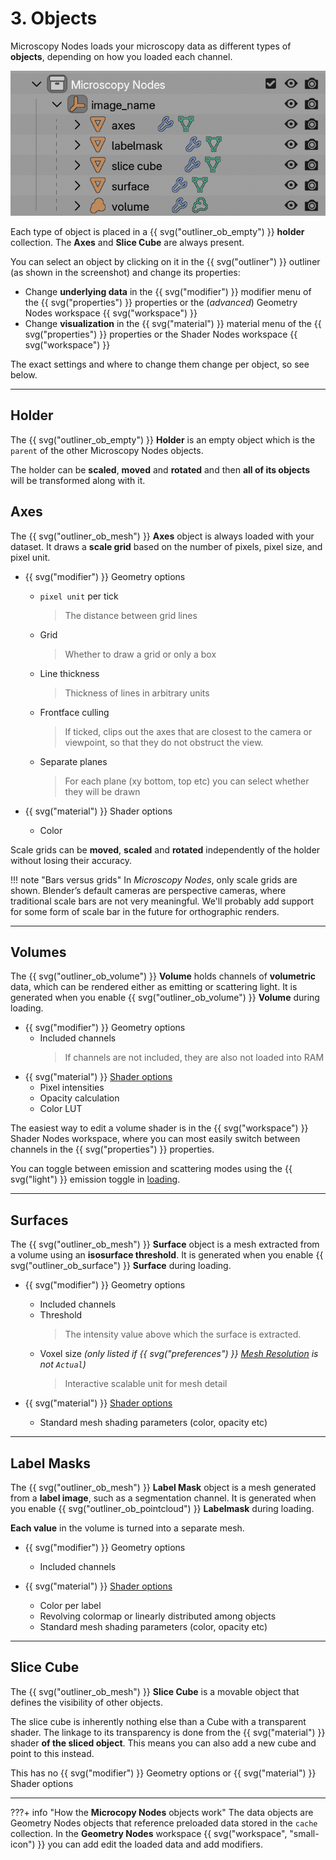 # 3. Objects

Microscopy Nodes loads your microscopy data as different types of **objects**, depending on how you loaded each channel.

![mic nodes objects](../figures/outliner_objects.png)

Each type of object is placed in a {{ svg("outliner_ob_empty") }}  **holder** collection. The **Axes** and **Slice Cube** are always present.

You can select an object by clicking on it in the {{ svg("outliner") }} outliner (as shown in the screenshot) and change its properties:

- Change **underlying data** in the {{ svg("modifier") }} modifier menu of the {{ svg("properties") }} properties or the (*advanced*) Geometry Nodes workspace {{ svg("workspace") }} 
- Change **visualization** in the {{ svg("material") }} material menu of the {{ svg("properties") }} properties or the Shader Nodes workspace {{ svg("workspace") }} 

The exact settings and where to change them change per object, so see below.

---

## Holder 

The {{ svg("outliner_ob_empty") }} **Holder** is an empty object which is the `parent` of the other Microscopy Nodes objects. 

The holder can be **scaled**, **moved** and **rotated** and then **all of its objects** will be transformed along with it.

## Axes

The  {{ svg("outliner_ob_mesh") }} **Axes** object is always loaded with your dataset. It draws a **scale grid** based on the number of pixels, pixel size, and pixel unit.

-  {{ svg("modifier") }} Geometry options
    - `pixel unit` per tick
      > The distance between grid lines
    - Grid
      > Whether to draw a grid or only a box 
    - Line thickness
      > Thickness of lines in arbitrary units
    - Frontface culling
      > If ticked, clips out the axes that are closest to the camera or viewpoint, so that they do not obstruct the view.
    - Separate planes
      > For each plane (xy bottom, top etc) you can select whether they will be drawn

-  {{ svg("material") }} Shader options
    - Color 

Scale grids can be **moved**, **scaled** and **rotated** independently of the holder without losing their accuracy.

!!! note "Bars versus grids"
    In *Microscopy Nodes*, only scale grids are shown. Blender’s default cameras are perspective cameras, where traditional scale bars are not very meaningful. We'll probably add support for some form of scale bar in the future for orthographic renders.

---

## Volumes

The {{ svg("outliner_ob_volume") }} **Volume** holds channels of **volumetric** data, which can be rendered either as emitting or scattering light. It is generated when you enable {{ svg("outliner_ob_volume") }}  **Volume** during loading.

-  {{ svg("modifier") }} Geometry options
    - Included channels
      > If channels are not included, they are also not loaded into RAM 
-  {{ svg("material") }} [Shader options](./4_shading.md#volume-shading)
    - Pixel intensities
    - Opacity calculation
    - Color LUT

The easiest way to edit a volume shader is in the {{ svg("workspace") }} Shader Nodes workspace, where you can most easily switch between channels in the {{ svg("properties") }} properties.

You can toggle between emission and scattering modes using the {{ svg("light") }} emission toggle in [loading](./2_loading_data.md).

---

## Surfaces

The {{ svg("outliner_ob_mesh") }} **Surface** object is a mesh extracted from a volume using an **isosurface threshold**. It is generated when you enable {{ svg("outliner_ob_surface") }}  **Surface** during loading.

- {{ svg("modifier") }} Geometry options
    - Included channels
    - Threshold
      > The intensity value above which the surface is extracted. 
    - Voxel size *(only listed if {{ svg("preferences") }} [Mesh Resolution](./preferences.md) is not `Actual`)*
      > Interactive scalable unit for mesh detail

- {{ svg("material") }} [Shader options](./4_shading.md#surface-shading)
    - Standard mesh shading parameters (color, opacity etc)



---

## Label Masks

The {{ svg("outliner_ob_mesh") }} **Label Mask** object is a mesh generated from a **label image**, such as a segmentation channel. It is generated when you enable {{ svg("outliner_ob_pointcloud") }}  **Labelmask** during loading.

**Each value** in the volume is turned into a separate mesh.

- {{ svg("modifier") }} Geometry options
    - Included channels

- {{ svg("material") }} [Shader options](./4_shading.md#labelmask-shading)
    - Color per label 
    - Revolving colormap or linearly distributed among objects
    - Standard mesh shading parameters (color, opacity etc)

---

## Slice Cube

The {{ svg("outliner_ob_mesh") }} **Slice Cube** is a movable object that defines the visibility of other objects.

The slice cube is inherently nothing else than a Cube with a transparent shader. The linkage to its transparency is done from the {{ svg("material") }} shader **of the sliced object**. This means you can also add a new cube and point to this instead.

This has no {{ svg("modifier") }} Geometry options or {{ svg("material") }} Shader options


---

???+ info "How the **Microcopy Nodes** objects work"
    The data objects are Geometry Nodes objects that reference preloaded data stored in the `cache` collection. In the **Geometry Nodes** workspace {{ svg("workspace", "small-icon") }} you can add edit the loaded data and add modifiers.  
